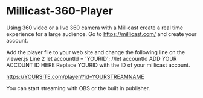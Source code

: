 # Millicast-360-Player

Using 360 video or a live 360 camera with a Millicast create a real time experience for a large audience.
Go to https://millicast.com/ and create your account.

Add the player file to your web site and change the following line on the viewer.js
Line 2 
let accountId = 'YOURID'; //let accountId ADD YOUR ACCOUNT ID HERE 
Replace YOURID with the ID of your millicast account.

https://YOURSITE.com/player/?id=YOURSTREAMNAME

You can start streaming with OBS or the built in publisher.




